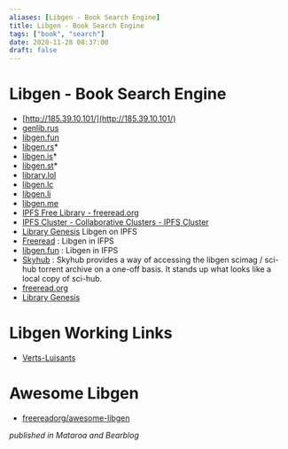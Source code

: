 ```yaml
---
aliases: [Libgen - Book Search Engine]
title: Libgen - Book Search Engine
tags: ["book", "search"]
date: 2020-11-28 08:37:00
draft: false
---
```


# Libgen - Book Search Engine

- [http://185.39.10.101/](http://185.39.10.101/)
- [genlib.rus](https://gen.lib.rus.ec)
- [libgen.fun](https://libgen.fun/)
- [libgen.rs](https://libgen.rs/)*
- [libgen.is](http://libgen.is/)*
- [libgen.st](http://libgen.st/)*
- [library.lol](https://library.lol)
- [libgen.lc](https://libgen.lc)
- [libgen.li](http://libgen.li/)
- [libgen.me](https://libgen.me)
- [IPFS Free Library - freeread.org](https://freeread.org/ipfs/)
- [IPFS Cluster - Collaborative Clusters - IPFS Cluster](https://collab.ipfscluster.io/)
- [Library Genesis](https://libgen.fun/dweb.html) Libgen on IPFS
- [Freeread](https://freeread.org/ipfs/) : Libgen in IFPS
- [libgen.fun](https://libgen.fun/) : Libgen in IFPS
- [Skyhub](https://github.com/frrad/skyhub) : Skyhub provides a way of accessing the libgen scimag / sci-hub torrent archive on a one-off basis. It stands up what looks like a local copy of sci-hub.
- [freeread.org](https://freeread.org/index.html)
- [Library Genesis](https://libgen.fun/dweb.html)

# Libgen Working Links

- [Verts-Luisants](https://vertsluisants.fr/index.php?article4/where-scihub-libgen-server-down)

# Awesome Libgen

- [freereadorg/awesome-libgen](https://github.com/freereadorg/awesome-libgen)

_published in Mataroa and Bearblog_
